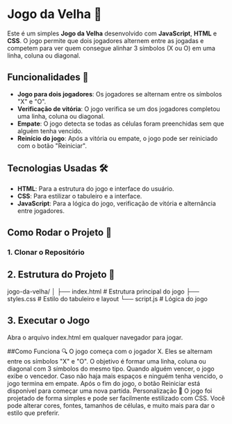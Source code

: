 # Jogo da Velha 🧩

Este é um simples **Jogo da Velha** desenvolvido com **JavaScript**, **HTML** e **CSS**. O jogo permite que dois jogadores alternem entre as jogadas e competem para ver quem consegue alinhar 3 símbolos (X ou O) em uma linha, coluna ou diagonal.

## Funcionalidades 🚀

- **Jogo para dois jogadores**: Os jogadores se alternam entre os símbolos "X" e "O".
- **Verificação de vitória**: O jogo verifica se um dos jogadores completou uma linha, coluna ou diagonal.
- **Empate**: O jogo detecta se todas as células foram preenchidas sem que alguém tenha vencido.
- **Reinício do jogo**: Após a vitória ou empate, o jogo pode ser reiniciado com o botão "Reiniciar".

## Tecnologias Usadas 🛠️

- **HTML**: Para a estrutura do jogo e interface do usuário.
- **CSS**: Para estilizar o tabuleiro e a interface.
- **JavaScript**: Para a lógica do jogo, verificação de vitória e alternância entre jogadores.

## Como Rodar o Projeto 🚧

### 1. Clonar o Repositório

## 2. Estrutura do Projeto 📂

jogo-da-velha/
│
├── index.html      # Estrutura principal do jogo
├── styles.css      # Estilo do tabuleiro e layout
└── script.js       # Lógica do jogo

## 3. Executar o Jogo
Abra o arquivo index.html em qualquer navegador para jogar.

##Como Funciona 🔍
O jogo começa com o jogador X. Eles se alternam entre os símbolos "X" e "O".
O objetivo é formar uma linha, coluna ou diagonal com 3 símbolos do mesmo tipo.
Quando alguém vencer, o jogo exibe o vencedor. Caso não haja mais espaços e ninguém tenha vencido, o jogo termina em empate.
Após o fim do jogo, o botão Reiniciar está disponível para começar uma nova partida.
Personalização 🎨
O jogo foi projetado de forma simples e pode ser facilmente estilizado com CSS. Você pode alterar cores, fontes, tamanhos de células, e muito mais para dar o estilo que preferir.
